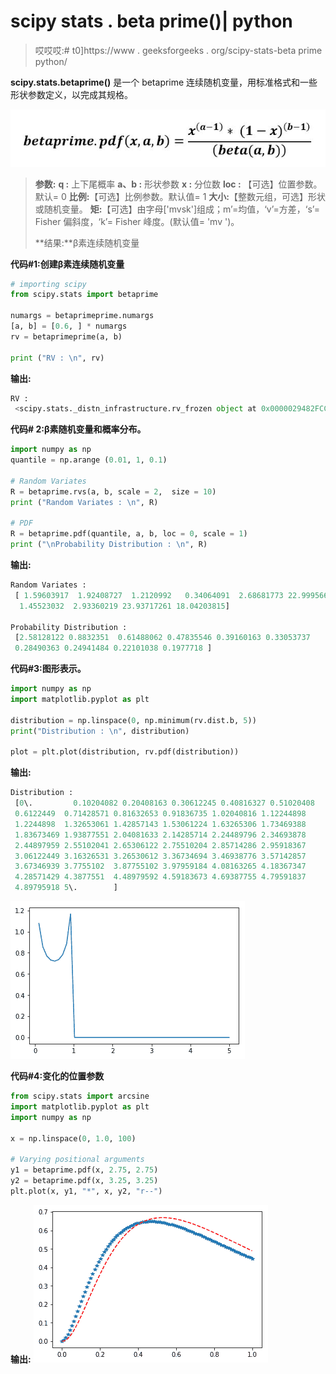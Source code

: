 # scipy stats . beta prime()| python

> 哎哎哎:# t0]https://www . geeksforgeeks . org/scipy-stats-beta prime python/

**scipy.stats.betaprime()** 是一个 betaprime 连续随机变量，用标准格式和一些形状参数定义，以完成其规格。

![](img/8cbcd8b3927a898e7bb1d2ff03c9e8e0.png)

> **参数:**
> **q :** 上下尾概率
> **a、b :** 形状参数
> **x :** 分位数
> **loc :** 【可选】位置参数。默认= 0
> **比例:**【可选】比例参数。默认值= 1
> **大小:**【整数元组，可选】形状或随机变量。
> **矩:**【可选】由字母['mvsk']组成；m’=均值，‘v’=方差，‘s’= Fisher 偏斜度，‘k’= Fisher 峰度。(默认值= 'mv ')。
> 
> **结果:**β素连续随机变量

**代码#1:创建β素连续随机变量**

```py
# importing scipy
from scipy.stats import betaprime

numargs = betaprimeprime.numargs
[a, b] = [0.6, ] * numargs
rv = betaprimeprime(a, b)

print ("RV : \n", rv)
```

**输出:**

```py
RV : 
 <scipy.stats._distn_infrastructure.rv_frozen object at 0x0000029482FCC438>

```

**代码# 2:β素随机变量和概率分布。**

```py
import numpy as np
quantile = np.arange (0.01, 1, 0.1)

# Random Variates
R = betaprime.rvs(a, b, scale = 2,  size = 10)
print ("Random Variates : \n", R)

# PDF
R = betaprime.pdf(quantile, a, b, loc = 0, scale = 1)
print ("\nProbability Distribution : \n", R) 
```

**输出:**

```py
Random Variates : 
 [ 1.59603917  1.92408727  1.2120992   0.34064091  2.68681773 22.99956678
  1.45523032  2.93360219 23.93717261 18.04203815]

Probability Distribution : 
 [2.58128122 0.8832351  0.61488062 0.47835546 0.39160163 0.33053737
 0.28490363 0.24941484 0.22101038 0.1977718 ]

```

**代码#3:图形表示。**

```py
import numpy as np
import matplotlib.pyplot as plt

distribution = np.linspace(0, np.minimum(rv.dist.b, 5))
print("Distribution : \n", distribution)

plot = plt.plot(distribution, rv.pdf(distribution))
```

**输出:**

```py
Distribution : 
 [0\.         0.10204082 0.20408163 0.30612245 0.40816327 0.51020408
 0.6122449  0.71428571 0.81632653 0.91836735 1.02040816 1.12244898
 1.2244898  1.32653061 1.42857143 1.53061224 1.63265306 1.73469388
 1.83673469 1.93877551 2.04081633 2.14285714 2.24489796 2.34693878
 2.44897959 2.55102041 2.65306122 2.75510204 2.85714286 2.95918367
 3.06122449 3.16326531 3.26530612 3.36734694 3.46938776 3.57142857
 3.67346939 3.7755102  3.87755102 3.97959184 4.08163265 4.18367347
 4.28571429 4.3877551  4.48979592 4.59183673 4.69387755 4.79591837
 4.89795918 5\.        ]
```

![](img/1b984d4e1c88444b70d072e196d3bd09.png)

**代码#4:变化的位置参数**

```py
from scipy.stats import arcsine
import matplotlib.pyplot as plt
import numpy as np

x = np.linspace(0, 1.0, 100)

# Varying positional arguments
y1 = betaprime.pdf(x, 2.75, 2.75)
y2 = betaprime.pdf(x, 3.25, 3.25)
plt.plot(x, y1, "*", x, y2, "r--")
```

**输出:**
![](img/00e9091f7e640dc61cb454e676b66b8f.png)